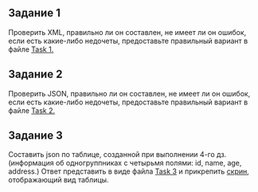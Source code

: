 ## Задание 1
Проверить XML, правильно ли он составлен, не имеет ли он ошибок, если есть какие-либо недочеты, предоставьте правильный вариант в файле [Task 1.](Task1.xml)

## Задание 2 
Проверить JSON, правильно ли он составлен, не имеет ли он ошибок, если есть какие-либо недочеты, предоставьте правильный вариант в файле [Task 2.](Task2.json)

## Задание 3
Составить json по таблице, созданной при выполнении 4-го дз. (информация об одногруппниках с четырьмя полями: id, name, age, address.) Ответ представить в виде файла [Task 3](Task3.json) и прикрепить [скрин](MySQL.png), отображающий вид таблицы.
